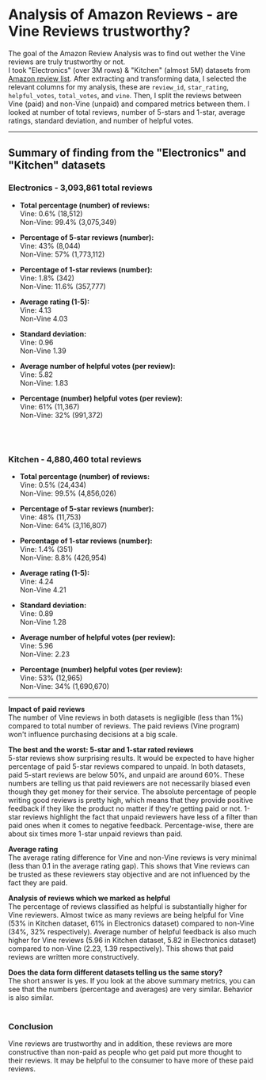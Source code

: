 # Analysis of Amazon Reviews - are Vine Reviews trustworthy?

The goal of the Amazon Review Analysis was to find out wether the Vine reviews are truly trustworthy or not. <br>
I took "Electronics" (over 3M rows) & "Kitchen" (almost 5M) datasets from [Amazon review list](https://s3.amazonaws.com/amazon-reviews-pds/tsv/index.txt). After extracting and transforming data, I selected the relevant columns for my analysis, these are `review_id`, `star_rating`, `helpful_votes`, `total_votes`, and `vine`. Then, I split the reviews between Vine (paid) and non-Vine (unpaid) and compared metrics between them. I looked at number of total reviews, number of 5-stars and 1-star, average ratings, standard deviation, and number of helpful votes. <br>

---

## Summary of finding from the "Electronics" and "Kitchen" datasets <br>

### Electronics - 3,093,861 total reviews <br>

* **Total percentage (number) of reviews:** <br>
Vine:           0.6% (18,512) <br>
Non-Vine:       99.4% (3,075,349) <br>

* **Percentage of 5-star reviews (number):**    
Vine:           43% (8,044)<br>
Non-Vine:       57% (1,773,112)<br>

* **Percentage of 1-star reviews (number):**    
Vine:           1.8% (342)<br>
Non-Vine:       11.6% (357,777) <br>

* **Average rating (1-5):** <br>
Vine:           4.13 <br>
Non-Vine        4.03 <br>

* **Standard deviation:** <br>
Vine:           0.96 <br>
Non-Vine        1.39 <br>

* **Average number of helpful votes (per review):** <br>
Vine:           5.82 <br>
Non-Vine:       1.83 <br>

* **Percentage (number) helpful votes (per review):** <br>
Vine:           61% (11,367) <br>
Non-Vine:       32% (991,372) <br>
<br>
<br>

### Kitchen - 4,880,460 total reviews <br>

* **Total percentage (number) of reviews:** <br>
Vine:           0.5% (24,434) <br>
Non-Vine:       99.5% (4,856,026) <br>

* **Percentage of 5-star reviews (number):**   
Vine:           48% (11,753) <br>
Non-Vine:       64% (3,116,807) <br>

* **Percentage of 1-star reviews (number):**   
Vine:           1.4% (351)<br>
Non-Vine:       8.8% (426,954) <br>

* **Average rating (1-5):** <br>
Vine:           4.24<br>
Non-Vine        4.21 <br>

* **Standard deviation:** <br>
Vine:           0.89<br>
Non-Vine        1.28 <br>

* **Average number of helpful votes (per review):** <br>
Vine:           5.96<br>
Non-Vine:       2.23 <br>

* **Percentage (number) helpful votes (per review):** <br>
Vine:           53% (12,965)<br>
Non-Vine:       34% (1,690,670) <br>

---

**Impact of paid reviews** <br>
The number of Vine reviews in both datasets is negligible (less than 1%) compared to total number of reviews. The paid reviews (Vine program) won't influence purchasing decisions at a big scale.  <br>

**The best and the worst: 5-star and 1-star rated reviews** <br>
5-star reviews show surprising results. It would be expected to have higher percentage of paid 5-star reviews compared to unpaid. In both datasets, paid 5-start reviews are below 50%, and unpaid are around 60%. These numbers are telling us that paid reviewers are not necessarily biased even though they get money for their service. The absolute percentage of people writing good reviews is pretty high, which means that they provide positive feedback if they like the product no matter if they're getting paid or not.
1-star reviews highlight the fact that unpaid reviewers have less of a filter than paid ones when it comes to negative feedback. Percentage-wise, there are about six times more 1-star unpaid reviews than paid. <br>

**Average rating** <br>
The average rating difference for Vine and non-Vine reviews is very minimal (less than 0.1 in the average rating gap). This shows that Vine reviews can be trusted as these reviewers stay objective and are not influenced by the fact they are paid. <br>

**Analysis of reviews which we marked as helpful** <br>
The percentage of reviews classified as helpful is substantially higher for Vine reviewers. Almost twice as many reviews are being helpful for Vine (53% in Kitchen dataset, 61% in Electronics dataset) compared to non-Vine (34%, 32% respectively). Average number of helpful feedback is also much higher for Vine reviews (5.96 in Kitchen dataset, 5.82 in Electronics dataset) compared to non-Vine (2.23, 1.39 respectively). This shows that paid reviews are written more constructively. <br>

**Does the data form different datasets telling us the same story?** <br>
The short answer is yes. If you look at the above summary metrics, you can see that the numbers (percentage and averages) are very similar. Behavior is also similar. <br><br>


### Conclusion <br>
Vine reviews are trustworthy and in addition, these reviews are more constructive than non-paid as people who get paid put more thought to their reviews. It may be helpful to the consumer to have more of these paid reviews.